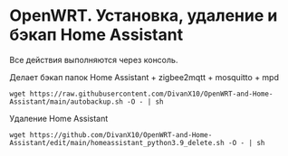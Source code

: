 # OpenWRT. Установка, удаление и бэкап Home Assistant 

Все действия выполняются через консоль.


Делает бэкап папок Home Assistant + zigbee2mqtt + mosquitto + mpd
```
wget https://raw.githubusercontent.com/DivanX10/OpenWRT-and-Home-Assistant/main/autobackup.sh -O - | sh
```

Удаление Home Assistant
```
wget https://github.com/DivanX10/OpenWRT-and-Home-Assistant/edit/main/homeassistant_python3.9_delete.sh -O - | sh
```
